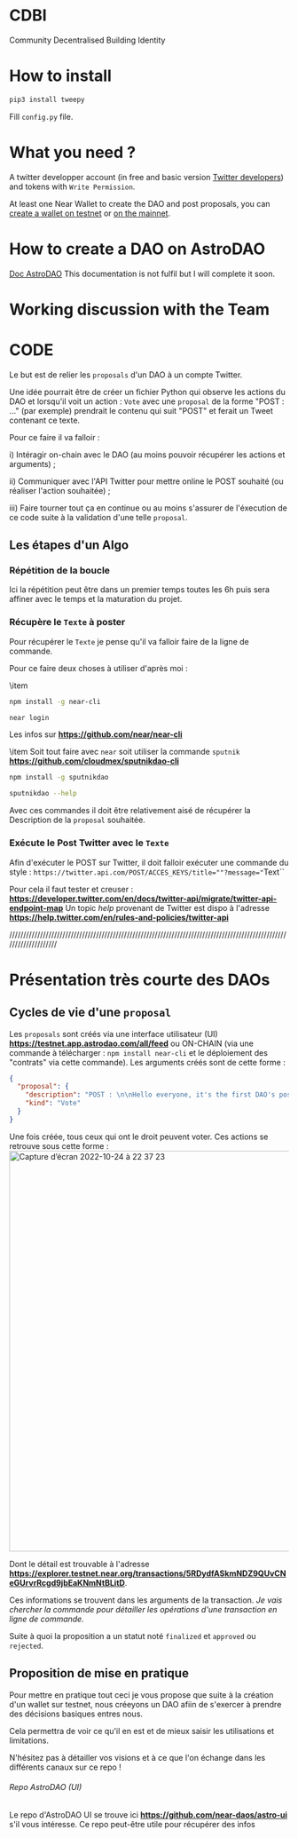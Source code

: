# CDBI
Community Decentralised Building Identity



# How to install

``` bash
pip3 install tweepy
```
Fill `config.py` file.




# What you need ?

A twitter developper account (in free and basic version [Twitter developers](https://developer.twitter.com/en)) and tokens with `Write Permission`.

At least one Near Wallet to create the DAO and post proposals, you can [create a wallet on testnet](https://wallet.testnet.near.org/) or [on the mainnet](https://wallet.near.org/).


# How to create a DAO on AstroDAO

[Doc AstroDAO](https://github.com/near-daos/astro-ui/wiki/Use-cases#why-start-a-dao) This documentation is not fulfil but I will complete it soon.



# Working discussion with the Team


# CODE

Le but est de relier les `proposals` d'un DAO à un compte Twitter. 

Une idée pourrait être de créer un fichier Python qui observe les actions du DAO et lorsqu'il voit un action : `Vote` avec une `proposal` de la forme "POST : ..." (par exemple) prendrait le contenu qui suit "POST" et ferait un Tweet contenant ce texte. 

Pour ce faire il va falloir :

i) Intéragir on-chain avec le DAO (au moins pouvoir récupérer les actions et arguments) ;  

ii) Communiquer avec l'API Twitter pour mettre online le POST souhaité (ou réaliser l'action souhaitée) ;

iii) Faire tourner tout ça en continue ou au moins s'assurer de l'éxecution de ce code suite à la validation d'une telle `proposal`. 


## Les étapes d'un Algo

### Répétition de la boucle

Ici la répétition peut être dans un premier temps toutes les 6h puis sera affiner avec le temps et la maturation du projet.

### Récupère le `Texte` à poster

Pour récupérer le `Texte` je pense qu'il va falloir faire de la ligne de commande. 

Pour ce faire deux choses à utiliser d'après moi : 

\item
```bash
npm install -g near-cli

near login
```
Les infos sur **https://github.com/near/near-cli**

\item
Soit tout faire avec `near` soit utiliser la commande `sputnik` **https://github.com/cloudmex/sputnikdao-cli**

```bash
npm install -g sputnikdao

sputnikdao --help
```

Avec ces commandes il doit être relativement aisé de récupérer la Description de la `proposal` souhaitée.


### Exécute le Post Twitter avec le `Texte`

Afin d'exécuter le POST sur Twitter, il doit falloir exécuter une commande du style : 
`https://twitter.api.com/POST/ACCES_KEYS/title=""?message="`Text``

Pour cela il faut tester et creuser : **https://developer.twitter.com/en/docs/twitter-api/migrate/twitter-api-endpoint-map** 
Un topic *help* provenant de Twitter est dispo à l'adresse **https://help.twitter.com/en/rules-and-policies/twitter-api**




////////////////////////////////////////////////////////////////////////////////////////////////////////////////////

# Présentation très courte des DAOs

## Cycles de vie d'une `proposal`

Les `proposals` sont créés via une interface utilisateur (UI) **https://testnet.app.astrodao.com/all/feed** ou ON-CHAIN (via une commande à télécharger : `npm install near-cli` et le déploiement des "contrats" via cette commande). 
Les arguments créés sont de cette forme : 
```json
{
  "proposal": {
    "description": "POST : \n\nHello everyone, it's the first DAO's post. \n#nearcontest #SocialDAO\n\nIs it suitable ?$$$$$$$$ProposePoll",
    "kind": "Vote"
  }
}
```

Une fois créée, tous ceux qui ont le droit peuvent voter. Ces actions se retrouve sous cette forme : 
<img width="722" alt="Capture d’écran 2022-10-24 à 22 37 23" src="https://user-images.githubusercontent.com/84255448/197624527-f31ad9c1-96e6-4911-962d-c1c71d74a217.png">


Dont le détail est trouvable à l'adresse **https://explorer.testnet.near.org/transactions/5RDydfASkmNDZ9QUvCNeGUrvrRcgd9jbEaKNmNtBLitD**.

Ces informations se trouvent dans les arguments de la transaction. *Je vais chercher la commande pour détailler les opérations d'une transaction en ligne de commande.*

Suite à quoi la proposition a un statut noté `finalized` et `approved` ou `rejected`.

## Proposition de mise en pratique

Pour mettre en pratique tout ceci je vous propose que suite à la création d'un wallet sur testnet, nous créeyons un DAO afiin de s'exercer à prendre des décisions basiques entres nous. 

Cela permettra de voir ce qu'il en est et de mieux saisir les utilisations et limitations. 

N'hésitez pas à détailler vos visions et à ce que l'on échange dans les différents canaux sur ce repo !

###### Repo AstroDAO (UI)
Le repo d'AstroDAO UI se trouve ici **https://github.com/near-daos/astro-ui** s'il vous intéresse. Ce repo peut-être utile pour récupérer des infos 



